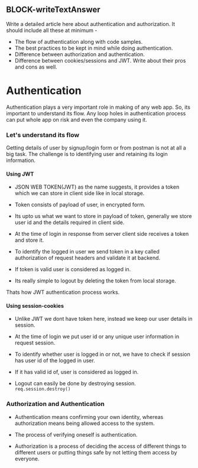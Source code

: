 ## BLOCK-writeTextAnswer

Write a detailed article here about authentication and authorization. It should include all these at minimum -

- The flow of authentication along with code samples.
- The best practices to be kept in mind while doing authentication.
- Difference between authorization and authentication.
- Difference between cookies/sessions and JWT. Write about their pros and cons as well.

# Authentication

Authentication plays a very important role in making of any web app. So, its important to understand its flow. Any loop holes in authentication process can put whole app on risk and even the company using it.

### Let's understand its flow

Getting details of user by signup/login form or from postman is not at all a big task. The challenge is to identifying user and retaining its login information.

#### Using JWT

- JSON WEB TOKEN(JWT) as the name suggests, it provides a token which we can store in client side like in local storage.

- Token consists of payload of user, in encrypted form.

- Its upto us what we want to store in payload of token, generally we store user id and the details required in client side.

- At the time of login in response from server client side receives a token and store it.

- To identify the logged in user we send token in a key called authorization of request headers and validate it at backend.

- If token is valid user is considered as logged in.

- Its really simple to logout by deleting the token from local storage.

Thats how JWT authentication process works.

#### Using session-cookies

- Unlike JWT we dont have token here, instead we keep our user details in session.

- At the time of login we put user id or any unique user information in request session.

- To identify whether user is logged in or not, we have to check if session has user id of the logged in user.

- If it has valid id of, user is considered as logged in.

- Logout can easily be done by destroying session.
  `req.session.destroy()`

### Authorization and Authentication

- Authentication means confirming your own identity, whereas authorization means being allowed access to the system.

- The process of verifying oneself is authentication.

- Authorization is a process of deciding the access of different things to different users or putting things safe by not letting them access by everyone.
